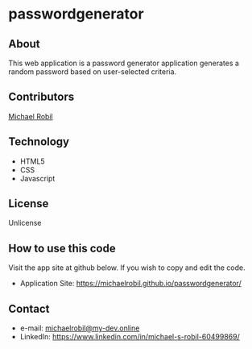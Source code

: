 # passwordgenerator

## About
This web application is a password generator application generates a random password based on user-selected criteria.

## Contributors
[Michael Robil](https://github.com/michaelrobil)

## Technology
- HTML5 
- CSS
- Javascript

## License
Unlicense

## How to use this code
Visit the app site at github below. If you wish to copy and edit the code.
- Application Site: https://michaelrobil.github.io/passwordgenerator/

## Contact

- e-mail: michaelrobil@my-dev.online
- LinkedIn: https://www.linkedin.com/in/michael-s-robil-60499869/
